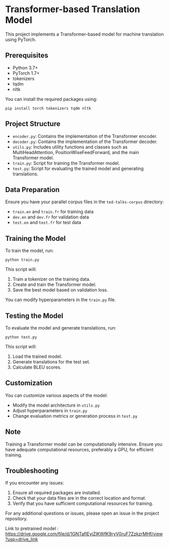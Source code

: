 # Transformer-based Translation Model

This project implements a Transformer-based model for machine translation using PyTorch.

## Prerequisites

- Python 3.7+
- PyTorch 1.7+
- tokenizers
- tqdm
- nltk

You can install the required packages using:

```
pip install torch tokenizers tqdm nltk
```

## Project Structure

- `encoder.py`: Contains the implementation of the Transformer encoder.
- `decoder.py`: Contains the implementation of the Transformer decoder.
- `utils.py`: Includes utility functions and classes such as MultiHeadAttention, PositionWiseFeedForward, and the main Transformer model.
- `train.py`: Script for training the Transformer model.
- `test.py`: Script for evaluating the trained model and generating translations.

## Data Preparation

Ensure you have your parallel corpus files in the `ted-talks-corpus` directory:
- `train.en` and `train.fr` for training data
- `dev.en` and `dev.fr` for validation data
- `test.en` and `test.fr` for test data

## Training the Model

To train the model, run:

```
python train.py
```

This script will:
1. Train a tokenizer on the training data.
2. Create and train the Transformer model.
3. Save the best model based on validation loss.

You can modify hyperparameters in the `train.py` file.

## Testing the Model

To evaluate the model and generate translations, run:

```
python test.py
```

This script will:
1. Load the trained model.
2. Generate translations for the test set.
3. Calculate BLEU scores.

## Customization

You can customize various aspects of the model:
- Modify the model architecture in `utils.py`
- Adjust hyperparameters in `train.py`
- Change evaluation metrics or generation process in `test.py`

## Note

Training a Transformer model can be computationally intensive. Ensure you have adequate computational resources, preferably a GPU, for efficient training.

## Troubleshooting

If you encounter any issues:
1. Ensure all required packages are installed.
2. Check that your data files are in the correct location and format.
3. Verify that you have sufficient computational resources for training.

For any additional questions or issues, please open an issue in the project repository.

Link to pretrained model : https://drive.google.com/file/d/1GNTafIEyjZIKWfK9ryV0ruF7ZzkzrMHf/view?usp=drive_link